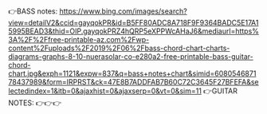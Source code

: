 👉BASS notes: https://www.bing.com/images/search?view=detailV2&ccid=gayqokPR&id=B5FF80ADC8A718F9F9364BADC5E17A15995BEAD3&thid=OIP.gayqokPRZ4hQRP5eXPPWcAHaJ6&mediaurl=https%3A%2F%2Ffree-printable-az.com%2Fwp-content%2Fuploads%2F2019%2F06%2Fbass-chord-chart-charts-diagrams-graphs-8-10-nuerasolar-co-e280a2-free-printable-bass-guitar-chord-chart.jpg&exph=1121&expw=837&q=bass+notes+chart&simid=608054687178437989&form=IRPRST&ck=47E8B7ADDFAB7B60C72C3645F27BFEFA&selectedindex=1&itb=0&ajaxhist=0&ajaxserp=0&vt=0&sim=11
👉GUITAR NOTES: 
👉👉👉
